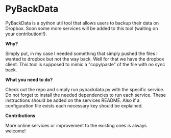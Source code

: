 PyBackData
==========

PyBackData is a python util tool that allows users to backup their data on Dropbox. Soon some more services will
be added to this tool (waiting on your contribution!!).

**Why?**

Simply put, in my case I needed something that simply pushed the files I wanted to dropbox but not the way back.
Well for that we have the dropbox client. This tool is supposed to mimic a "copy/paste" of the file with no sync back.

**What you need to do?**

Check out the repo and simply run pybackdata.py with the specific service. Do not forget to install the needed dependencies to run each
service. These instructions should be added on the services README. Also if a configuration file exists each necessary 
key should be explained.

**Contributions**

More online services or improvement to the existing ones is always welcome!
